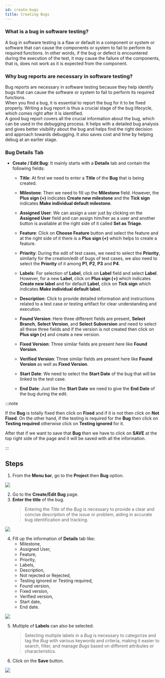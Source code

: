 ```yaml
---
id: create-bugs
title: Creating Bugs
---
```


### What is a bug in software testing? 

A bug in software testing is a flaw or default in a component or system or software that can cause the components or system to fail to perform its required functions. In other words, if the bug or defect is encountered during the execution of the test, it may cause the failure of the components, that is, does not work as it is expected from the component.  

### Why bug reports are necessary in software testing? 

Bug reports are necessary in software testing because they help identify bugs that can cause the software or system to fail to perform its required functions.  
When you find a bug, it is essential to report the bug for it to be fixed properly. Writing a bug report is thus a crucial stage of the bug lifecycle, which comes right after it is identified.  
A good bug report covers all the crucial information about the bug, which can be used in the debugging process. It helps with a detailed bug analysis and gives better visibility about the bug and helps find the right decision and approach towards debugging. It also saves cost and time by helping debug at an earlier stage.

### Bug Details Tab

* **Create / Edit Bug**: It mainly starts with a **Details** tab and contain the following fields:
   
   * **Title**: At first we need to enter a **Title** of the **Bug** that is being created.

   * **Milestone**: Then we need to fill up the **Milestone** field. However, the **Plus sign (+)** indicates **Create new milestone** and the **Tick sign** indicates **Make individual default milestone**.

   * **Assigned User**: We can assign a user just by clicking on the **Assigned User** field and can assign him/her as a user and another button is available at the right side of it called **Set as Triage**.

   * **Feature**: Click on **Choose Feature** button and select the feature and at the right side of it there is a **Plus sign (+)** which helps to create a feature.

   * **Priority**: During the edit of test cases, we need to select the **Priority**, similarly for the creation/edit of bugs of test cases, we also need to select the **Priority** of it among **P1**, **P2**, **P3** and **P4**.

   * **Labels**: For selection of **Label**, click on **Label** field and select **Label**. However, for a new **Label**, click on **Plus sign (+)** which indicates **Create new label** and for default **Label**, click on **Tick sign** which indicates **Make individual default label**.

   * **Description**: Click to provide detailed information and instructions related to a test case or testing artifact for clear understanding and execution.

   * **Found Version**: Here three different fields are present, **Select Branch**, **Select Version**, and **Select Subversion** and need to select all these three fields and if the version is not created then click on **Plus sign (+)** and create a new version.

   * **Fixed Version**: Three similar fields are present here like **Found Version**.

   * **Verified Version**: Three similar fields are present here like **Found Version** as well as **Fixed Version**.

   * **Start Date**: We need to select the **Start Date** of the bug that will be linked to the test case.

   * **End Date**: Just like the **Start Date** we need to give the **End Date** of the bug during the edit.

:::note

   If the **Bug** is totally fixed then click on **Fixed** and if it is not then click on **Not Fixed**. On the other hand, if the testing is required for the **Bug** then click on **Testing required** otherwise click on **Testing ignored** for it.

   After that if we want to save that **Bug** then we have to click on **SAVE** at the top right side of the page and it will be saved with all the information.

:::

## Steps

1. From the **Menu bar**, go to the **Project** then **Bug** option.

![](/img/how-tos/how-to-create-bugs/bug-option.png)

2. Go to the **Create/Edit Bug** page.
3. **Enter the title** of the bug.
     > Entering the *Title* of the *Bug* is necessary to provide a clear and concise description of the issue or problem, aiding in accurate bug identification and tracking.

![](/img/how-tos/how-to-create-bugs/bug-page.png)

4. Fill up the information of **Details** tab like:
   * Milestone,
   * Assigned User,
   * Feature,
   * Priority,
   * Labels,
   * Description,
   * Not rejected or Rejected,
   * Testing ignored or Testing required,
   * Found version,
   * Fixed version,
   * Verified version,
   * Start date,
   * End date.

![](/img/how-tos/how-to-create-bugs/bug-details.png)

5. Multiple of **Labels** can also be selected.
   > Selecting multiple labels in a *Bug* is necessary to categorize and tag the *Bug* with various keywords and criteria, making it easier to search, filter, and manage *Bugs* based on different attributes or characteristics.
6. Click on the **Save** button.

![](/img/how-tos/how-to-create-bugs/save-bug.png)

